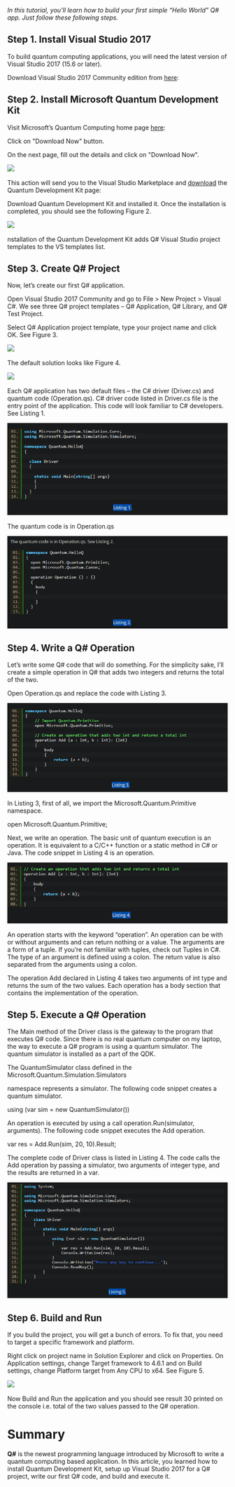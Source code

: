*In this tutorial, you’ll learn how to build your first simple “Hello World” Q# app. Just follow these following steps.*

## Step 1. Install Visual Studio 2017

To build quantum computing applications, you will need the latest version of Visual Studio 2017 (15.6 or later).

Download Visual Studio 2017 Community edition from [here](https://www.visualstudio.com/downloads/ "here"): 

## Step 2. Install Microsoft Quantum Development Kit

Visit Microsoft’s Quantum Computing home page [here](https://www.microsoft.com/en-us/quantum/development-kit "here"):

Click on "Download Now" button.

On the next page, fill out the details and click on "Download Now".

![](https://csharpcorner-mindcrackerinc.netdna-ssl.com/article/getting-started-with-q-programming/Images/Quantum1.jpg)

This action will send you to the Visual Studio Marketplace and [download](https://marketplace.visualstudio.com/items?itemName=quantum.DevKit "download") the Quantum Development Kit page:



Download Quantum Development Kit and installed it. Once the installation is completed, you should see the following Figure 2.

![](https://csharpcorner-mindcrackerinc.netdna-ssl.com/article/getting-started-with-q-programming/Images/Quantum2.jpg)

nstallation of the Quantum Development Kit adds Q# Visual Studio project templates to the VS templates list.

## Step 3. Create Q# Project

Now, let’s create our first Q# application.

Open Visual Studio 2017 Community and go to File > New Project > Visual C#. We see three Q# project templates – Q# Application, Q# Library, and Q# Test Project.

Select Q# Application project template, type your project name and click OK. See Figure 3.

![](https://csharpcorner-mindcrackerinc.netdna-ssl.com/article/getting-started-with-q-programming/Images/Quantum3.jpg)

The default solution looks like Figure 4.

![](https://csharpcorner-mindcrackerinc.netdna-ssl.com/article/getting-started-with-q-programming/Images/Quantum4.jpg)

Each Q# application has two default files – the C# driver (Driver.cs) and quantum code (Operation.qs). C# driver code listed in Driver.cs file is the entry point of the application. This code will look familiar to C# developers. See Listing 1.

![](./assets/images/Listing%201.png)

The quantum code is in Operation.qs

![](./assets/images/Listing%202.png)

## Step 4. Write a Q# Operation

Let’s write some Q# code that will do something. For the simplicity sake, I’ll create a simple operation in Q# that adds two integers and returns the total of the two.

Open Operation.qs and replace the code with Listing 3.

![](./assets/images/Listing%203.png)

In Listing 3, first of all, we import the Microsoft.Quantum.Primitive namespace.

open Microsoft.Quantum.Primitive;

Next, we write an operation. The basic unit of quantum execution is an operation. It is equivalent to a C/C++ function or a static method in C# or Java. The code snippet in Listing 4 is an operation.

![](./assets/images/Listing%204.png)

An operation starts with the keyword “operation”. An operation can be with or without arguments and can return nothing or a value. The arguments are a form of a tuple. If you’re not familiar with tuples, check out Tuples in C#. The type of an argument is defined using a colon. The return value is also separated from the arguments using a colon.

The operation Add declared in Listing 4 takes two arguments of int type and returns the sum of the two values. Each operation has a body section that contains the implementation of the operation.


## Step 5. Execute a Q# Operation

The Main method of the Driver class is the gateway to the program that executes Q# code. Since there is no real quantum computer on my laptop, the way to execute a Q# program is using a quantum simulator. The quantum simulator is installed as a part of the QDK.

The QuantumSimulator class defined in the Microsoft.Quantum.Simulation.Simulators

namespace represents a simulator. The following code snippet creates a quantum simulator.

using (var sim = new QuantumSimulator())

An operation is executed by using a call operation.Run(simulator, arguments). The following code snippet executes the Add operation.

var res = Add.Run(sim, 20, 10).Result;

The complete code of Driver class is listed in Listing 4. The code calls the Add operation by passing a simulator, two arguments of integer type, and the results are returned in a var.

![](./assets/images/Listing5.png)

## Step 6. Build and Run

If you build the project, you will get a bunch of errors. To fix that, you need to target a specific framework and platform.

Right click on project name in Solution Explorer and click on Properties. On Application settings, change Target framework to 4.6.1 and on Build settings, change Platform target from Any CPU to x64. See Figure 5.

![](https://csharpcorner-mindcrackerinc.netdna-ssl.com/article/getting-started-with-q-programming/Images/quantum5.jpg)

Now Build and Run the application and you should see result 30 printed on the console i.e. total of the two values passed to the Q# operation.

# Summary

**Q#** is the newest programming language introduced by Microsoft to write a quantum computing based application. In this article, you learned how to install Quantum Development Kit, setup up Visual Studio 2017 for a Q# project, write our first Q# code, and build and execute it.

